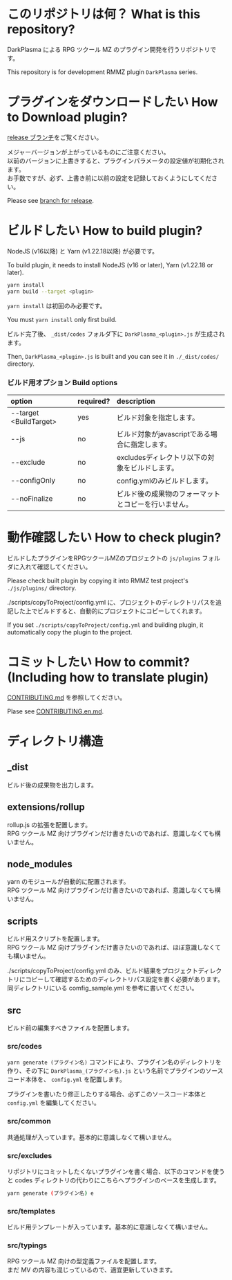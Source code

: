 # このリポジトリは何？ What is this repository?

DarkPlasma による RPG ツクール MZ のプラグイン開発を行うリポジトリです。

This repository is for development RMMZ plugin `DarkPlasma` series.

# プラグインをダウンロードしたい How to Download plugin?

[release ブランチ](https://github.com/elleonard/DarkPlasma-MZ-Plugins/tree/release)をご覧ください。

メジャーバージョンが上がっているものにご注意ください。  
以前のバージョンに上書きすると、プラグインパラメータの設定値が初期化されます。  
お手数ですが、必ず、上書き前に以前の設定を記録しておくようにしてください。

Please see [branch for release](https://github.com/elleonard/DarkPlasma-MZ-Plugins/tree/release).

# ビルドしたい How to build plugin?

NodeJS (v16以降) と Yarn (v1.22.18以降) が必要です。

To build plugin, it needs to install NodeJS (v16 or later), Yarn (v1.22.18 or later).

```bash
yarn install
yarn build --target <plugin>
```

`yarn install` は初回のみ必要です。

You must `yarn install` only first build.

ビルド完了後、 `_dist/codes` フォルダ下に `DarkPlasma_<plugin>.js` が生成されます。

Then, `DarkPlasma_<plugin>.js` is built and you can see it in `./_dist/codes/` directory.

### ビルド用オプション Build options

|option|required?|description|
|:----------|:--|:---|
|--target &lt;BuildTarget&gt;|yes|ビルド対象を指定します。|
|--js|no|ビルド対象がjavascriptである場合に指定します。|
|--exclude|no|excludesディレクトリ以下の対象をビルドします。|
|--configOnly|no|config.ymlのみビルドします。|
|--noFinalize|no|ビルド後の成果物のフォーマットとコピーを行いません。|

# 動作確認したい How to check plugin?

ビルドしたプラグインをRPGツクールMZのプロジェクトの `js/plugins` フォルダに入れて確認してください。

Please check built plugin by copying it into RMMZ test project's `./js/plugins/` directory.

./scripts/copyToProject/config.yml に、プロジェクトのディレクトリパスを追記した上でビルドすると、自動的にプロジェクトにコピーしてくれます。

If you set `./scripts/copyToProject/config.yml` and building plugin, it automatically copy the plugin to the project.

# コミットしたい How to commit? (Including how to translate plugin)

[CONTRIBUTING.md](./docs/CONTRIBUTING.md) を参照してください。

Plase see [CONTRIBUTING.en.md](./docs/CONTRIBUTING.en.md).

# ディレクトリ構造

## \_dist

ビルド後の成果物を出力します。

## extensions/rollup

rollup.js の拡張を配置します。  
RPG ツクール MZ 向けプラグインだけ書きたいのであれば、意識しなくても構いません。

## node_modules

yarn のモジュールが自動的に配置されます。  
RPG ツクール MZ 向けプラグインだけ書きたいのであれば、意識しなくても構いません。

## scripts

ビルド用スクリプトを配置します。  
RPG ツクール MZ 向けプラグインだけ書きたいのであれば、ほぼ意識しなくても構いません。

./scripts/copyToProject/config.yml のみ、ビルド結果をプロジェクトディレクトリにコピーして確認するためのディレクトリパス設定を書く必要があります。
同ディレクトリにいる comfig_sample.yml を参考に書いてください。

## src

ビルド前の編集すべきファイルを配置します。

### src/codes

`yarn generate (プラグイン名)` コマンドにより、プラグイン名のディレクトリを作り、その下に `DarkPlasma_(プラグイン名).js` という名前でプラグインのソースコード本体を、 `config.yml` を配置します。

プラグインを書いたり修正したりする場合、必ずこのソースコード本体と `config.yml` を編集してください。

### src/common

共通処理が入っています。基本的に意識しなくて構いません。

### src/excludes

リポジトリにコミットしたくないプラグインを書く場合、以下のコマンドを使うと codes ディレクトリの代わりにこちらへプラグインのベースを生成します。

```bash
yarn generate (プラグイン名) e
```

### src/templates

ビルド用テンプレートが入っています。基本的に意識しなくて構いません。

### src/typings

RPG ツクール MZ 向けの型定義ファイルを配置します。  
まだ MV の内容も混じっているので、適宜更新していきます。
